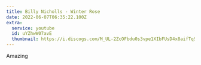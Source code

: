 ```yaml
---
title: Billy Nicholls - Winter Rose
date: 2022-06-07T06:35:22.100Z
extra:
  service: youtube
  id: uYZhwW07avE
  thumbnail: https://i.discogs.com/M_UL-2ZcOFbdu0s3vpe1XIbFUsD4x8aifTqSbrRmhWA/rs:fit/g:sm/q:90/h:500/w:500/czM6Ly9kaXNjb2dz/LWRhdGFiYXNlLWlt/YWdlcy9SLTQ4ODQx/ODUtMTM3ODQxNzIy/Mi0xNzY1LmpwZWc.jpeg
---
```


Amazing
